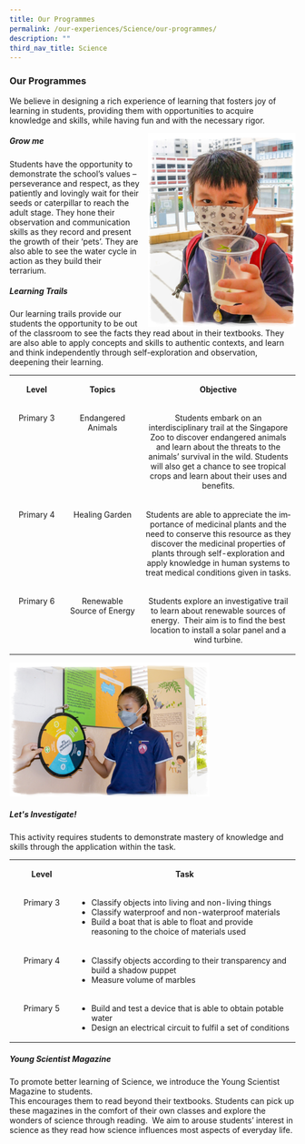 ```yaml
---
title: Our Programmes
permalink: /our-experiences/Science/our-programmes/
description: ""
third_nav_title: Science
---
```

### **Our Programmes**

We believe in designing a rich experience of learning that fosters joy of learning in students, providing them with opportunities to acquire knowledge and skills, while having fun and with the necessary rigor.

<img src="/images/Our%20Experiences/Science/_MG_2411.jpeg" style="width:260px;height:340px;margin-left:15px;" align = "right">

##### Grow me
Students have the opportunity to demonstrate the school’s values – perseverance and respect, as they patiently and lovingly wait for their seeds or caterpillar to reach the adult stage.  They hone their observation and communication skills as they record and present the growth of their ‘pets’.  They are also able to see the water cycle in action as they build their terrarium.

##### Learning Trails
Our learning trails provide our students the opportunity to be out of the classroom to see the facts they read about in their textbooks. They are also able to apply concepts and skills to authentic contexts, and learn and think independently through self-exploration and observation, deepening their learning.

<table class="iveo_table ives_tab_1" width="0">
    
<tbody class="">
      
<tr class="">
        
<td width="103" class="" valign="middle">
          <p class="" align="center">
            <b class="">
              <span lang="EN-SG" class="">Level
              </span>
            </b>
            <span class="">
            </span>
          </p>
        
</td>
        
<td width="151" class="" valign="middle">
          <p class="" align="center">
            <b class="">
              <span lang="EN-SG" class="">Topics
              </span>
            </b>
            <span class="">
            </span>
          </p>
        
</td>
        
<td width="364" class="" valign="middle">
          <p class="" align="center">
            <b class="">
              <span lang="EN-SG" class="">Objective
              </span>
            </b>
            <span class="">
            </span>
          </p>
        
</td>
      
</tr>
      
<tr class="">
        
<td width="103" class="" valign="top">
          <p class="" align="center">
            <span lang="EN-SG" class="">Primary 3
            </span>
            <span class="">
            </span>
          </p>
        
</td>
        
<td width="151" class="" valign="top">
          <p class="" align="center">
            <span lang="EN-SG" class="">Endangered Animals
            </span>
            <span class="">
            </span>
          </p>
        
</td>
        
<td width="364" class="">
          <p class="" style="text-align: center;">
            <span class="">Students embark on an interdisciplinary trail at the Singapore Zoo to discover endangered animals and learn about the threats to the animals’ survival in the wild. Students will also get a chance
              to see tropical crops and learn about their uses and benefits.
            </span>
          </p>
        
</td>
      
</tr>
      
<tr class="">
        
<td width="103" class="" valign="top">
          <p class="" align="center">
            <span lang="EN-SG" class="">Primary 4
            </span>
            <span class="">
            </span>
          </p>
        
</td>
        
<td width="151" class="" valign="top">
          <p class="" align="center">
            <span lang="EN-SG" class="">Healing Garden
            </span>
            <span class="">
            </span>
          </p>
        
</td>
        
<td width="364" class="">
          <p class="" style="text-align: center;">
            <span lang="EN-SG" class="">Students are able to appreciate the importance of
              medicinal plants and the need to conserve this resource as they discover the
              medicinal properties of plants through self-exploration and apply knowledge
              in human systems to treat medical conditions given in tasks.
            </span>
            <span class="">
            </span>
          </p>
        
</td>
      
</tr>
      
<tr class="">
        
<td width="103" class="" valign="top">
          <p class="" align="center">
            <span lang="EN-SG" class="">Primary 6
            </span>
            <span class="">
            </span>
          </p>
        
</td>
        
<td width="151" class="" valign="top">
          <p class="" align="center">
            <span lang="EN-SG" class="">Renewable Source of Energy
            </span>
            <span class="">
            </span>
          </p>
        
</td>
        
<td width="364" class="">
          <p class="" style="text-align: center;">
            <span lang="EN-SG" class="">Students explore an investigative trail to learn
              about renewable sources of energy.&nbsp;
              Their aim is to find the best location to install a solar panel and a
              wind turbine.
            </span>
            <span class="">
            </span>
          </p>
        
</td>
      
</tr>
    
</tbody>
  
</table>


<img src="/images/Our%20Experiences/Science/sci7.png" 
     style="width:70%">
		 
##### Let's Investigate!

This activity requires students to demonstrate mastery of knowledge and skills through the application within the task.

<table class="iveo_table ives_tab_1" width="0">
    
<tbody class="">
      
<tr class="">
        
<td width="121" class="" valign="middle">
          <p class="" align="center">
            <b class="">
              <span lang="EN-SG" class="">Level
              </span>
            </b>
            <span class="">
            </span>
          </p>
        
</td>
        
<td width="496" class="" valign="middle">
          <p class="" align="center">
            <b class="">
              <span lang="EN-SG" class="">Task
              </span>
            </b>
            <span class="">
            </span>
          </p>
        
</td>
      
</tr>
      
<tr class="">
        
<td width="121" class="" valign="top">
          <p class="" align="center">
            <span lang="EN-SG" class="">Primary 3
            </span>
            <span class="">
            </span>
          </p>
        
</td>
        
<td width="496" class="" valign="top">
          <p class="">
          </p>
          
<ul>
            
<li style="text-align: left;">
              <span class="">Classify
                objects into living and non-living things
              </span>
            
</li>
            
<li style="text-align: left;">Classify waterproof and non-waterproof materials
            
</li>
            
<li style="text-align: left;">Build a boat that is able to float and provide
              reasoning to the choice of materials used
            
</li>
          
</ul>
          <p>
          </p>
          <p class="">
            <span class="">
            </span>
          </p>
        
</td>
      
</tr>
      
<tr class="">
        
<td width="121" class="" valign="top">
          <p class="" align="center">
            <span lang="EN-SG" class="">Primary 4
            </span>
          </p>
        
</td>
        
<td width="496" class="" valign="top">
          <p class="">
          </p>
          
<ul>
            
<li style="text-align: left;">Classify
              objects according to their transparency and build a shadow puppet
            
</li>
            
<li style="text-align: left;">Measure volume of marbles
            
</li>
          
</ul>
          <p>
          </p>
          <p class="">
            <span class="">
            </span>
          </p>
        
</td>
      
</tr>
      
<tr class="">
        
<td width="121" class="" valign="top">
          <p class="" align="center">
            <span lang="EN-SG" class="">Primary 5
            </span>
          </p>
        
</td>
        
<td width="496" class="" valign="top">
          <p class="">
          </p>
          
<ul>
            
<li style="text-align: left;">
              <span lang="EN-SG" class="">Build and test a device that is able to obtain
                potable water
              </span>
            
</li>
            
<li style="text-align: left;">Design an electrical circuit to fulfil a set of
              conditions
            
</li>
          
</ul>
          <p>
          </p>
          <p class="">
            <span class="">
            </span>
          </p>
        
</td>
      
</tr>
    
</tbody>
  
</table>

##### Young Scientist Magazine

To promote better learning of Science, we introduce the Young Scientist Magazine to students.  
This encourages them to read beyond their textbooks. Students can pick up these magazines in the comfort of their own classes and explore the wonders of science through reading.  We aim to arouse students’ interest in science as they read how science influences most aspects of everyday life.